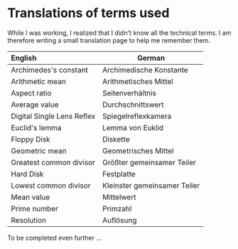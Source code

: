 # Translations of terms used

<p align="justify">While I was working, I realized that I didn't know all the technical terms. I am therefore writing
a small translation page to help me remember them.</p>

| English                                 | German                          |
| :-------------------------------------- | ------------------------------- |
| Archimedes's constant                   | Archimedische Konstante         | 
| Arithmetic mean                         | Arithmetisches Mittel           |
| Aspect ratio                            | Seitenverhältnis                | 
| Average value                           | Durchschnittswert               |
| Digital Single Lens Reflex              | Spiegelreflexkamera             | 
| Euclid's lemma                          | Lemma von Euklid                |
| Floppy Disk                             | Diskette                        |
| Geometric mean                          | Geometrisches Mittel            |
| Greatest common divisor                 | Größter gemeinsamer Teiler      |
| Hard Disk                               | Festplatte                      |
| Lowest common divisor                   | Kleinster gemeinsamer Teiler    | 
| Mean value                              | Mittelwert                      |
| Prime number                            | Primzahl                        |
| Resolution                              | Auflösung                       |

<p align="justify">To be completed even further ...</p>




